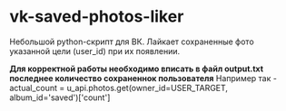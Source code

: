 # vk-saved-photos-liker
Небольшой python-скрипт для ВК. Лайкает сохраненные фото указанной цели (user_id) при их появлении.

**Для корректной работы необходимо вписать в файл output.txt последнее количество сохраненнок пользователя**
Например так - actual_count = u_api.photos.get(owner_id=USER_TARGET, album_id='saved')['count']
